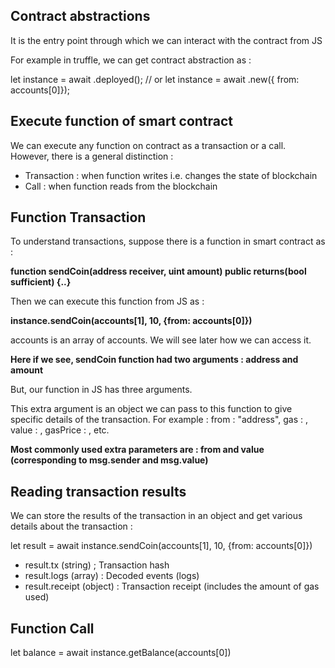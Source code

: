 ## Contract abstractions 

It is the entry point through which we can interact with the contract from JS

For example in truffle, we can get contract abstraction as : 

let instance = await <contract name>.deployed(); // or 
let instance = await <contract name>.new({ from: accounts[0]});


## Execute function of smart contract 

We can execute any function on contract as a transaction or a call. However, there is a general distinction : 

- Transaction : when function writes i.e. changes the state of blockchain 
- Call : when function reads from the blockchain 


## Function Transaction 

To understand transactions, suppose there is a function in smart contract as : 

**function sendCoin(address receiver, uint amount) public returns(bool sufficient) {..}**

Then we can execute this function from JS as : 

**instance.sendCoin(accounts[1], 10, {from: accounts[0]})**

accounts is an array of accounts. We will see later how we can access it. 

**Here if we see, sendCoin function had two arguments : address and amount**

But, our function in JS has three arguments. 

This extra argument is an object we can pass to this function to give specific details of the transaction. For example : from : "address", gas : , value :  , gasPrice : , etc. 

**Most commonly used extra parameters are : from and value (corresponding to msg.sender and msg.value)**


## Reading transaction results 

We can store the results of the transaction in an object and get various details about the transaction : 

let result = await instance.sendCoin(accounts[1], 10, {from: accounts[0]})

- result.tx (string) ; Transaction hash
- result.logs (array) : Decoded events (logs)
- result.receipt (object) : Transaction receipt (includes the amount of gas used)


## Function Call

let balance = await instance.getBalance(accounts[0])